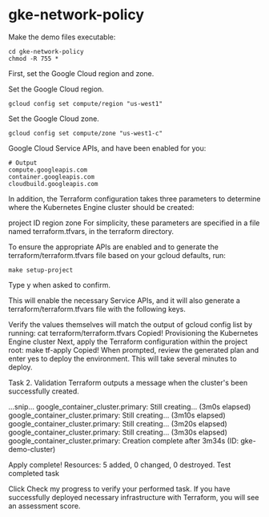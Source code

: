 # gke-network-policy


Make the demo files executable:
```
cd gke-network-policy
chmod -R 755 *
```
First, set the Google Cloud region and zone.

Set the Google Cloud region.
```
gcloud config set compute/region "us-west1"
```

Set the Google Cloud zone.
```
gcloud config set compute/zone "us-west1-c"
```

Google Cloud Service APIs, and have been enabled for you:
```
# Output
compute.googleapis.com
container.googleapis.com
cloudbuild.googleapis.com
```

In addition, the Terraform configuration takes three parameters to determine where the Kubernetes Engine cluster should be created:

project ID
region
zone
For simplicity, these parameters are specified in a file named terraform.tfvars, in the terraform directory.

To ensure the appropriate APIs are enabled and to generate the terraform/terraform.tfvars file based on your gcloud defaults, run:
```
make setup-project
```
Type y when asked to confirm.

This will enable the necessary Service APIs, and it will also generate a terraform/terraform.tfvars file with the following keys.

Verify the values themselves will match the output of gcloud config list by running:
cat terraform/terraform.tfvars
Copied!
Provisioning the Kubernetes Engine cluster
Next, apply the Terraform configuration within the project root:
make tf-apply
Copied!
When prompted, review the generated plan and enter yes to deploy the environment.
This will take several minutes to deploy.

Task 2. Validation
Terraform outputs a message when the cluster's been successfully created.

...snip...
google_container_cluster.primary: Still creating... (3m0s elapsed)
google_container_cluster.primary: Still creating... (3m10s elapsed)
google_container_cluster.primary: Still creating... (3m20s elapsed)
google_container_cluster.primary: Still creating... (3m30s elapsed)
google_container_cluster.primary: Creation complete after 3m34s (ID: gke-demo-cluster)

Apply complete! Resources: 5 added, 0 changed, 0 destroyed.
Test completed task

Click Check my progress to verify your performed task. If you have successfully deployed necessary infrastructure with Terraform, you will see an assessment score.